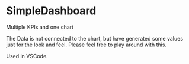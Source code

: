 # SimpleDashboard
Multiple KPIs and one chart

The Data is not connected to the chart, but have generated  some values just for the look and feel. Please feel free to play around with this.

Used in VSCode.
